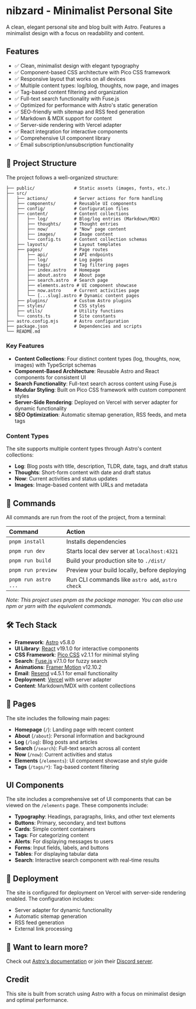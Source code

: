 # nibzard - Minimalist Personal Site

A clean, elegant personal site and blog built with Astro. Features a minimalist design with a focus on readability and content.

## Features

- ✅ Clean, minimalist design with elegant typography
- ✅ Component-based CSS architecture with Pico CSS framework
- ✅ Responsive layout that works on all devices
- ✅ Multiple content types: log/blog, thoughts, now page, and images
- ✅ Tag-based content filtering and organization
- ✅ Full-text search functionality with Fuse.js
- ✅ Optimized for performance with Astro's static generation
- ✅ SEO-friendly with sitemap and RSS feed generation
- ✅ Markdown & MDX support for content
- ✅ Server-side rendering with Vercel adapter
- ✅ React integration for interactive components
- ✅ Comprehensive UI component library
- ✅ Email subscription/unsubscription functionality

## 🚀 Project Structure

The project follows a well-organized structure:

```text
├── public/               # Static assets (images, fonts, etc.)
├── src/
│   ├── actions/          # Server actions for form handling
│   ├── components/       # Reusable UI components
│   ├── config/           # Configuration files
│   ├── content/          # Content collections
│   │   ├── log/          # Blog/log entries (Markdown/MDX)
│   │   ├── thoughts/     # Thought entries
│   │   ├── now/          # "Now" page content
│   │   ├── images/       # Image content
│   │   └── config.ts     # Content collection schemas
│   ├── layouts/          # Layout templates
│   ├── pages/            # Page routes
│   │   ├── api/          # API endpoints
│   │   ├── log/          # Log pages
│   │   ├── tags/         # Tag filtering pages
│   │   ├── index.astro   # Homepage
│   │   ├── about.astro   # About page
│   │   ├── search.astro  # Search page
│   │   ├── elements.astro # UI component showcase
│   │   ├── now.astro     # Current activities page
│   │   └── [...slug].astro # Dynamic content pages
│   ├── plugins/          # Custom Astro plugins
│   ├── styles/           # CSS styles
│   ├── utils/            # Utility functions
│   └── consts.ts         # Site constants
├── astro.config.mjs      # Astro configuration
├── package.json          # Dependencies and scripts
└── README.md
```

### Key Features

- **Content Collections**: Four distinct content types (log, thoughts, now, images) with TypeScript schemas
- **Component-Based Architecture**: Reusable Astro and React components for consistent UI
- **Search Functionality**: Full-text search across content using Fuse.js
- **Modular Styling**: Built on Pico CSS framework with custom component styles
- **Server-Side Rendering**: Deployed on Vercel with server adapter for dynamic functionality
- **SEO Optimization**: Automatic sitemap generation, RSS feeds, and meta tags

### Content Types

The site supports multiple content types through Astro's content collections:

- **Log**: Blog posts with title, description, TLDR, date, tags, and draft status
- **Thoughts**: Short-form content with date and draft status
- **Now**: Current activities and status updates
- **Images**: Image-based content with URLs and metadata

## 🧞 Commands

All commands are run from the root of the project, from a terminal:

| Command                    | Action                                           |
| :------------------------ | :----------------------------------------------- |
| `pnpm install`             | Installs dependencies                            |
| `pnpm run dev`             | Starts local dev server at `localhost:4321`      |
| `pnpm run build`           | Build your production site to `./dist/`          |
| `pnpm run preview`         | Preview your build locally, before deploying     |
| `pnpm run astro ...`       | Run CLI commands like `astro add`, `astro check` |

*Note: This project uses pnpm as the package manager. You can also use npm or yarn with the equivalent commands.*

## 🛠️ Tech Stack

- **Framework**: [Astro](https://astro.build) v5.8.0
- **UI Library**: [React](https://react.dev) v19.1.0 for interactive components
- **CSS Framework**: [Pico CSS](https://picocss.com) v2.1.1 for minimal styling
- **Search**: [Fuse.js](https://fusejs.io) v7.1.0 for fuzzy search
- **Animations**: [Framer Motion](https://www.framer.com/motion/) v12.10.2
- **Email**: [Resend](https://resend.com) v4.5.1 for email functionality
- **Deployment**: [Vercel](https://vercel.com) with server adapter
- **Content**: Markdown/MDX with content collections

## 📄 Pages

The site includes the following main pages:

- **Homepage** (`/`): Landing page with recent content
- **About** (`/about`): Personal information and background
- **Log** (`/log`): Blog posts and articles
- **Search** (`/search`): Full-text search across all content
- **Now** (`/now`): Current activities and status
- **Elements** (`/elements`): UI component showcase and style guide
- **Tags** (`/tags/*`): Tag-based content filtering

## UI Components

The site includes a comprehensive set of UI components that can be viewed on the `/elements` page. These components include:

- **Typography**: Headings, paragraphs, links, and other text elements
- **Buttons**: Primary, secondary, and text buttons
- **Cards**: Simple content containers
- **Tags**: For categorizing content
- **Alerts**: For displaying messages to users
- **Forms**: Input fields, labels, and buttons
- **Tables**: For displaying tabular data
- **Search**: Interactive search component with real-time results

## 🚀 Deployment

The site is configured for deployment on Vercel with server-side rendering enabled. The configuration includes:

- Server adapter for dynamic functionality
- Automatic sitemap generation
- RSS feed generation
- External link processing

## 👀 Want to learn more?

Check out [Astro's documentation](https://docs.astro.build) or join their [Discord server](https://astro.build/chat).

## Credit

This site is built from scratch using Astro with a focus on minimalist design and optimal performance.
